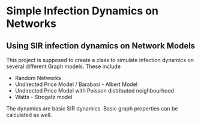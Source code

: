 Simple Infection Dynamics on Networks
=====================================

Using SIR infection dynamics on Network Models
----------------------------------------------

This project is supposed to create a class to simulate infection dynamics on several different Graph models. These include
* Random Networks
* Undirected Price Model / Barabasi - Albert Model
* Undirected Price Model with Poisson distributed neighbourhood
* Watts - Strogatz model

The dynamics are basic SIR dynamics. Basic graph properties can be calculated as well.
